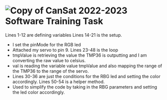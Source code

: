 # ![Copy of CanSat 2022-2023 Software Training Task](https://user-images.githubusercontent.com/65178913/192123190-cb7e8ef6-cb4b-4cc5-bf70-2b39e3737aaf.png)
Lines 1-12 are defining variables
Lines 14-21 is the setup.
- I set the pinMode for the RGB led 
- Attached my servo to pin 9.
Lines 23-48 is the loop
- tmpValue is retrieving the value the TMP36 is outputting and I am converting the raw value to celsius.
- val is reading the variable value tmpValue and also mapping the range of the TMP36 to the range of the servo.
- Lines 30-36 are just the conditions for the RBG led and setting the color accordingly.
Lines 50-54 is a helper method.
- Used to simplify the code by taking in the RBG parameters and setting the led color accordingly.

